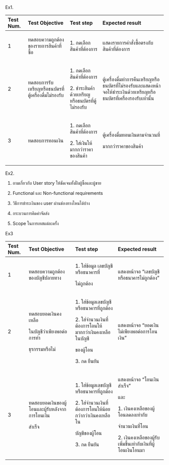 Ex1.


|Test Num.|Test Objective|Test step|Expected result|
| :- | :- | :- | :- |
|1|<p>ทดสอบความถูกต้องของรายการสินค้าที่ซื้อ</p>|1. กดเลือกสินค้าที่ต้องการ|<p>แสดงรายการคำสั่งซื้อตรงกับสินค้าที่ต้องการ</p>|
|2|ทดสอบการรับเหรียญหรือธนบัตรที่ตู้เครื่องดื่มไม่รองรับ|<p>1. กดเลือกสินค้าที่ต้องการ</p><p>2. ชำระสินค้าด้วยเหรียญหรือธนบัตรที่ตู้ไม่รองรับ</p>|<p>ตู้เครื่องดื่มทำการคืนเหรียญหรือธนบัตรที่ไม่รองรับและแสดงหน้าจอให้ชำระเงินด้วยเหรียญหรือธนบัตรที่เครื่องรองรับเท่านั้น</p>|
|3|ทดสอบการทอนเงิน|<p>1. กดเลือกสินค้าที่ต้องการ</p><p>2. ใส่เงินให้มากกว่าราคาของสินค้า</p>|<p>ตู้เครื่องดื่มทอนเงินตามจำนวนที่</p><p>มากกว่าราคาของสินค้า</p>|


Ex2.

1. ถามเกี่ยวกับ User story ให้ชัดเจนทั้งฝั่งผู้ซื้อและผู้ขาย

2. Functional และ Non-functional requirements

3. วิธีการชำระเงินของ user ผ่านช่องทางไหนได้บ้าง

4. กระบวนการคิดค่าจัดส่ง

5. Scope ในการเทสแต่ละครั้ง

Ex3


|Test Num.|Test Objective|Test step|Expected result|
| :- | :- | :- | :- |
|1|ทดสอบความถูกต้องของบัญชีปลายทาง|<p>1. ใส่ข้อมูล เลขบัญชีหรือธนาคารที่</p><p>ไม่ถูกต้อง</p>|แสดงหน้าจอ “เลขบัญชีหรือธนาคารไม่ถูกต้อง”|
|2|<p>ทดสอบยอดเงินคงเหลือ</p><p>ในบัญชีว่าเพียงพอต่อการทำ</p><p>ธุรกรรมหรือไม่</p>|<p>1. ใส่ข้อมูลเลขบัญชีหรือธนาคารที่ถูกต้อง</p><p>2. ใส่จำนวนเงินที่ต้องการโอนให้มากกว่าเงินคงเหลือในบัญชี</p><p>ของผู้โอน</p><p>3. กด ยืนยัน</p>|แสดงหน้าจอ “ยอดเงินไม่เพียงพอต่อการโอนเงิน”|
|3|<p>ทดสอบยอดเงินของผู้โอนและผู้รับหลังจากการโอนเงิน</p><p>สำเร็จ</p>|<p>1. ใส่ข้อมูลเลขบัญชีหรือธนาคารที่ถูกต้อง</p><p>2. ใส่จำนวนเงินที่ต้องการโอนให้น้อยกว่ากว่าเงินคงเหลือใน</p><p>บัญชีของผู้โอน</p><p>3. กด ยืนยัน</p>|<p>แสดงหน้าจอ “โอนเงินสำเร็จ”</p><p>และ </p><p>1. เงินคงเหลือของผู้โอนลดลงเท่ากับ</p><p>จำนวนเงินที่โอน</p><p>2. เงินคงเหลือของผู้รับเพิ่มขึ้นเท่ากับเงินที่ผู้โอนเงินโอนมา</p>|


